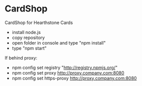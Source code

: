 # CardShop
CardShop for Hearthstone Cards
* install node.js 
* copy repository 
* open folder in console and type "npm install"
* type "npm start"

If behind proxy:
* npm config set registry "http://registry.npmjs.org/"
* npm config set proxy http://proxy.company.com:8080
* npm config set https-proxy http://proxy.company.com:8080
